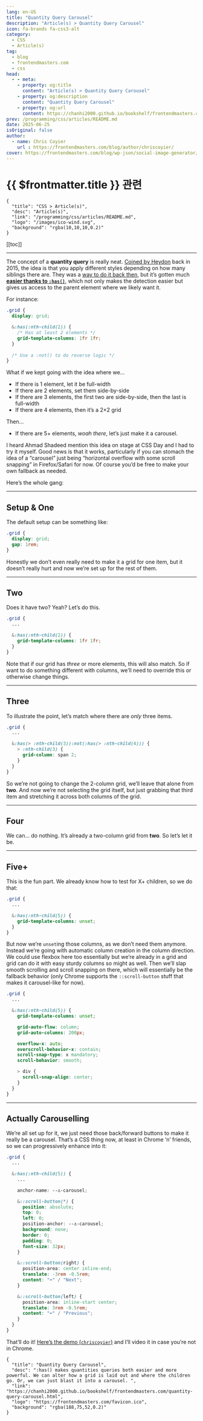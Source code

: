 ```yaml
---
lang: en-US
title: "Quantity Query Carousel"
description: "Article(s) > Quantity Query Carousel"
icon: fa-brands fa-css3-alt
category:
  - CSS
  - Article(s)
tag:
  - blog
  - frontendmasters.com
  - css
head:
  - - meta:
    - property: og:title
      content: "Article(s) > Quantity Query Carousel"
    - property: og:description
      content: "Quantity Query Carousel"
    - property: og:url
      content: https://chanhi2000.github.io/bookshelf/frontendmasters.com/quantity-query-carousel.html
prev: /programming/css/articles/README.md
date: 2025-06-25
isOriginal: false
author:
  - name: Chris Coyier
    url : https://frontendmasters.com/blog/author/chriscoyier/
cover: https://frontendmasters.com/blog/wp-json/social-image-generator/v1/image/6323
---
```


# {{ $frontmatter.title }} 관련

```component VPCard
{
  "title": "CSS > Article(s)",
  "desc": "Article(s)",
  "link": "/programming/css/articles/README.md",
  "logo": "/images/ico-wind.svg",
  "background": "rgba(10,10,10,0.2)"
}
```

[[toc]]

---

<SiteInfo
  name="Quantity Query Carousel"
  desc=":has() makes quantities queries both easier and more powerful. We can alter how a grid is laid out and where the children go. Or, we can just blast it into a carousel. "
  url="https://frontendmasters.com/blog/quantity-query-carousel/"
  logo="https://frontendmasters.com/favicon.ico"
  preview="https://frontendmasters.com/blog/wp-json/social-image-generator/v1/image/6323"/>

The concept of a **quantity query** is really neat. [<FontIcon icon="fas fa-globe"/>Coined by Heydon](https://alistapart.com/article/quantity-queries-for-css/) back in 2015, the idea is that you apply different styles depending on how many siblings there are. They was a [<FontIcon icon="fas fa-globe"/>way to do it back then](https://quantityqueries.com/), but it’s gotten much [**easier thanks to `:has()`**](/frontendmasters.com/quantity-queries-are-very-easy-with-css-has.md), which not only makes the detection easier but gives us access to the parent element where we likely want it.

For instance:

```scss
.grid {
  display: grid;

  &:has(:nth-child(2)) {
    /* Has at least 2 elements */
    grid-template-columns: 1fr 1fr;
  }
 
  /* Use a :not() to do reverse logic */
}
```

What if we kept going with the idea where we…

- If there is 1 element, let it be full-width
- If there are 2 elements, set them side-by-side
- If there are 3 elements, the first two are side-by-side, then the last is full-width
- If there are 4 elements, then it’s a 2×2 grid

Then…

- If there are 5+ elements, *woah there*, let’s just make it a carousel.

I heard Ahmad Shadeed mention this idea on stage at CSS Day and I had to try it myself. Good news is that it works, particularly if you can stomach the idea of a “carousel” just being “horizontal overflow with some scroll snapping” in Firefox/Safari for now. Of course you’d be free to make your own fallback as needed.

Here’s the whole gang:

<CodePen
  user="chriscoyier"
  slug-hash="qEdJqdZ"
  title="Quantity Query Carousel"
  :default-tab="['css','result']"
  :theme="$isDarkmode ? 'dark': 'light'"/>

---

## Setup & One

The default setup can be something like:

```css
.grid {
  display: grid;
  gap: 1rem;
}
```

Honestly we don’t even really need to make it a grid for one item, but it doesn’t really hurt and now we’re set up for the rest of them.

---

## Two

Does it have two? Yeah? Let’s do this.

```scss
.grid {
  ...

  &:has(:nth-child(2)) {
    grid-template-columns: 1fr 1fr;
  }
}
```

Note that if our grid has *three* or more elements, this will also match. So if want to do something different with columns, we’ll need to override this or otherwise change things.

---

## Three

To illustrate the point, let’s match where there are *only* three items.

```scss
.grid {
  ...

  &:has(> :nth-child(3)):not(:has(> :nth-child(4))) {
    > :nth-child(3) {
      grid-column: span 2;
    }
  }
}
```

So we’re not going to change the 2-column grid, we’ll leave that alone from **two**. And now we’re not selecting the grid itself, but just grabbing that third item and stretching it across both columns of the grid.

---

## Four

We can… do nothing. It’s already a two-column grid from **two**. So let’s let it be.

---

## Five+

This is the fun part. We already know how to test for X+ children, so we do that:

```scss
.grid {
  ...

  &:has(:nth-child(5)) {
    grid-template-columns: unset;
  }
}
```

But now we’re `unset`ing those columns, as we don’t need them anymore. Instead we’re going with automatic column creation in the column direction. We could use flexbox here too essentially but we’re already in a grid and grid can do it with easy sturdy columns so might as well. Then we’ll slap smooth scrolling and scroll snapping on there, which will essentially be the fallback behavior (only Chrome supports the `::scroll-button` stuff that makes it carousel-like for now).

```scss
.grid {
  ...

  &:has(:nth-child(5)) {
    grid-template-columns: unset;

    grid-auto-flow: column;
    grid-auto-columns: 200px;

    overflow-x: auto;
    overscroll-behavior-x: contain;
    scroll-snap-type: x mandatory;
    scroll-behavior: smooth;

    > div {
      scroll-snap-align: center;
    }
  }
}
```

---

## Actually Carouselling

We’re all set up for it, we just need those back/forward buttons to make it really be a carousel. That’s a CSS thing now, at least in Chrome ‘n’ friends, so we can progressively enhance into it:

```scss :collapsed-lines
.grid {
  ...

  &:has(:nth-child(5)) {
    ...

    anchor-name: --⚓️-carousel;

    &::scroll-button(*) {
      position: absolute;
      top: 0;
      left: 0;
      position-anchor: --⚓️-carousel;
      background: none;
      border: 0;
      padding: 0;
      font-size: 32px;
    }

    &::scroll-button(right) {
      position-area: center inline-end;
      translate: -3rem -0.5rem;
      content: "➡️" / "Next";
    }

    &::scroll-button(left) {
      position-area: inline-start center;
      translate: 3rem -0.5rem;
      content: "⬅️" / "Previous";
    }
  }
}
```

That’ll do it! [Here’s the demo (<FontIcon icon="fa-brands fa-codepen"/>`chriscoyier`)](https://codepen.io/editor/chriscoyier/pen/qEdJqdZ) and I’ll video it in case you’re not in Chrome.

<!-- TODO: add ARTICLE CARD -->
```component VPCard
{
  "title": "Quantity Query Carousel",
  "desc": ":has() makes quantities queries both easier and more powerful. We can alter how a grid is laid out and where the children go. Or, we can just blast it into a carousel. ",
  "link": "https://chanhi2000.github.io/bookshelf/frontendmasters.com/quantity-query-carousel.html",
  "logo": "https://frontendmasters.com/favicon.ico",
  "background": "rgba(188,75,52,0.2)"
}
```
